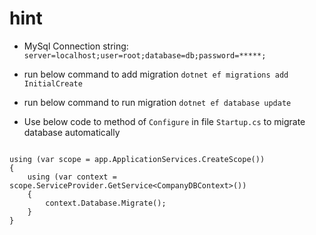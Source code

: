 
# hint
* MySql Connection string: `server=localhost;user=root;database=db;password=*****;`
* run below command to add migration `dotnet ef migrations add InitialCreate`

* run below command to run migration `dotnet ef database update`
* Use below code to method of `Configure` in file `Startup.cs` to migrate database automatically
```

using (var scope = app.ApplicationServices.CreateScope())
{
    using (var context = scope.ServiceProvider.GetService<CompanyDBContext>())
    {
        context.Database.Migrate();
    }
}
```


